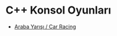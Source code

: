 # C++ Konsol Oyunları

<ul>
      <li><a href="https://github.com/kutayozturk/Araba-Yarisi">Araba Yarışı / Car Racing</a></li>
     
</ul>

